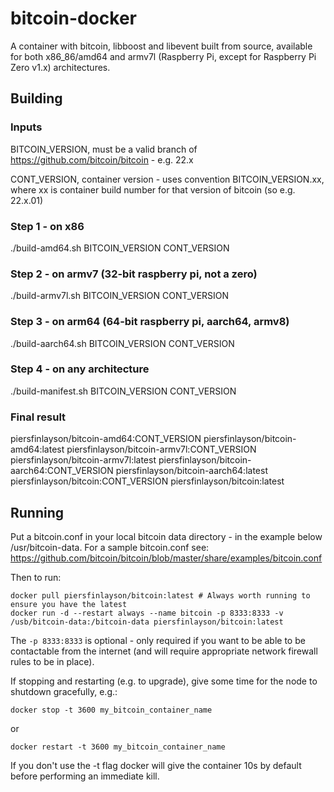 # bitcoin-docker

A container with bitcoin, libboost and libevent built from source, available for both x86_86/amd64 and armv7l (Raspberry Pi, except for Raspberry Pi Zero v1.x) architectures.

## Building

### Inputs
BITCOIN_VERSION, must be a valid branch of https://github.com/bitcoin/bitcoin - e.g. 22.x

CONT_VERSION, container version - uses convention BITCOIN_VERSION.xx, where xx is container build number for that version of bitcoin (so e.g. 22.x.01)

### Step 1 - on x86
./build-amd64.sh BITCOIN_VERSION CONT_VERSION

### Step 2 - on armv7 (32-bit raspberry pi, not a zero)
./build-armv7l.sh BITCOIN_VERSION CONT_VERSION

### Step 3 - on arm64 (64-bit raspberry pi, aarch64, armv8)
./build-aarch64.sh BITCOIN_VERSION CONT_VERSION

### Step 4 - on any architecture
./build-manifest.sh BITCOIN_VERSION CONT_VERSION

### Final result
piersfinlayson/bitcoin-amd64:CONT_VERSION
piersfinlayson/bitcoin-amd64:latest
piersfinlayson/bitcoin-armv7l:CONT_VERSION
piersfinlayson/bitcoin-armv7l:latest
piersfinlayson/bitcoin-aarch64:CONT_VERSION
piersfinlayson/bitcoin-aarch64:latest
piersfinlayson/bitcoin:CONT_VERSION
piersfinlayson/bitcoin:latest

## Running

Put a bitcoin.conf in your local bitcoin data directory - in the example below /usr/bitcoin-data.  For a sample bitcoin.conf see: https://github.com/bitcoin/bitcoin/blob/master/share/examples/bitcoin.conf

Then to run:
```
docker pull piersfinlayson/bitcoin:latest # Always worth running to ensure you have the latest
docker run -d --restart always --name bitcoin -p 8333:8333 -v /usb/bitcoin-data:/bitcoin-data piersfinlayson/bitcoin:latest
```

The ```-p 8333:8333``` is optional - only required if you want to be able to be contactable from the internet (and will require appropriate network firewall rules to be in place).

If stopping and restarting (e.g. to upgrade), give some time for the node to shutdown gracefully, e.g.:
```
docker stop -t 3600 my_bitcoin_container_name
```
or
```
docker restart -t 3600 my_bitcoin_container_name
```
If you don't use the -t flag docker will give the container 10s by default before performing an immediate kill.
